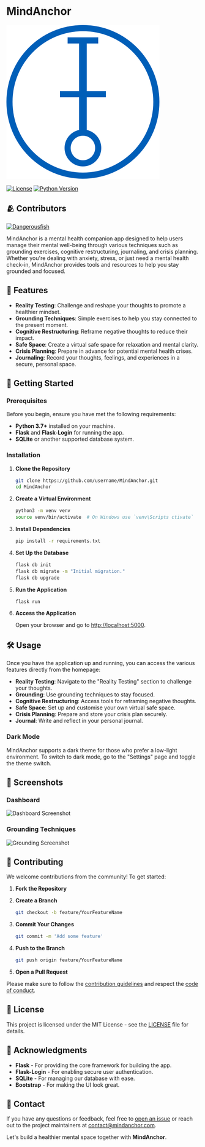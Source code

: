 # MindAnchor

![MindAnchor Logo](https://github.com/AI2B-uk/MindAnchor/blob/main/MindAnchor.svg)

[![License](https://img.shields.io/badge/license-MIT-blue.svg)](LICENSE)
[![Python Version](https://img.shields.io/badge/python-3.7%2B-blue.svg)](https://www.python.org/downloads/)

## 🫂 Contributors

[![Dangerousfish](https://avatars.githubusercontent.com/u/30146283?v=4&s=100)](https://github.com/dangerousfish)

MindAnchor is a mental health companion app designed to help users manage their mental well-being through various techniques such as grounding exercises, cognitive restructuring, journaling, and crisis planning. Whether you're dealing with anxiety, stress, or just need a mental health check-in, MindAnchor provides tools and resources to help you stay grounded and focused.

## 🌟 Features

- **Reality Testing**: Challenge and reshape your thoughts to promote a healthier mindset.
- **Grounding Techniques**: Simple exercises to help you stay connected to the present moment.
- **Cognitive Restructuring**: Reframe negative thoughts to reduce their impact.
- **Safe Space**: Create a virtual safe space for relaxation and mental clarity.
- **Crisis Planning**: Prepare in advance for potential mental health crises.
- **Journaling**: Record your thoughts, feelings, and experiences in a secure, personal space.

## 🚀 Getting Started

### Prerequisites

Before you begin, ensure you have met the following requirements:

- **Python 3.7+** installed on your machine.
- **Flask** and **Flask-Login** for running the app.
- **SQLite** or another supported database system.

### Installation

1. **Clone the Repository**

   ```bash
   git clone https://github.com/username/MindAnchor.git
   cd MindAnchor
   ```

2. **Create a Virtual Environment**

   ```bash
   python3 -m venv venv
   source venv/bin/activate  # On Windows use `venv\Scripts ctivate`
   ```

3. **Install Dependencies**

   ```bash
   pip install -r requirements.txt
   ```

4. **Set Up the Database**

   ```bash
   flask db init
   flask db migrate -m "Initial migration."
   flask db upgrade
   ```

5. **Run the Application**

   ```bash
   flask run
   ```

6. **Access the Application**

   Open your browser and go to [http://localhost:5000](http://localhost:5000).

## 🛠️ Usage

Once you have the application up and running, you can access the various features directly from the homepage:

- **Reality Testing**: Navigate to the "Reality Testing" section to challenge your thoughts.
- **Grounding**: Use grounding techniques to stay focused.
- **Cognitive Restructuring**: Access tools for reframing negative thoughts.
- **Safe Space**: Set up and customise your own virtual safe space.
- **Crisis Planning**: Prepare and store your crisis plan securely.
- **Journal**: Write and reflect in your personal journal.

### Dark Mode

MindAnchor supports a dark theme for those who prefer a low-light environment. To switch to dark mode, go to the "Settings" page and toggle the theme switch.

## 📸 Screenshots

### Dashboard

![Dashboard Screenshot](https://path-to-dashboard-screenshot.png)

### Grounding Techniques

![Grounding Screenshot](https://path-to-grounding-screenshot.png)

## 🧩 Contributing

We welcome contributions from the community! To get started:

1. **Fork the Repository**

2. **Create a Branch**

   ```bash
   git checkout -b feature/YourFeatureName
   ```

3. **Commit Your Changes**

   ```bash
   git commit -m 'Add some feature'
   ```

4. **Push to the Branch**

   ```bash
   git push origin feature/YourFeatureName
   ```

5. **Open a Pull Request**

Please make sure to follow the [contribution guidelines](CONTRIBUTING.md) and respect the [code of conduct](CODE_OF_CONDUCT.md).

## 📜 License

This project is licensed under the MIT License - see the [LICENSE](LICENSE) file for details.

## 📝 Acknowledgments

- **Flask** - For providing the core framework for building the app.
- **Flask-Login** - For enabling secure user authentication.
- **SQLite** - For managing our database with ease.
- **Bootstrap** - For making the UI look great.

## 📧 Contact

If you have any questions or feedback, feel free to [open an issue](https://github.com/username/MindAnchor/issues) or reach out to the project maintainers at contact@mindanchor.com.

Let's build a healthier mental space together with **MindAnchor**.
